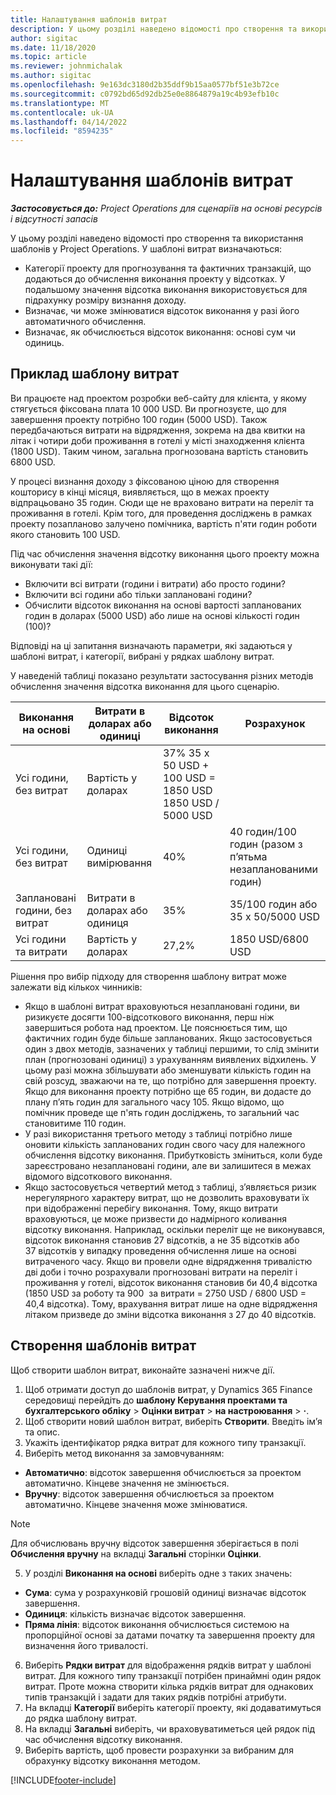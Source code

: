 ```yaml
---
title: Налаштування шаблонів витрат
description: У цьому розділі наведено відомості про створення та використання шаблонів у Project Operations.
author: sigitac
ms.date: 11/18/2020
ms.topic: article
ms.reviewer: johnmichalak
ms.author: sigitac
ms.openlocfilehash: 9e163dc3180d2b35ddf9b15aa0577bf51e3b72ce
ms.sourcegitcommit: c0792bd65d92db25e0e8864879a19c4b93efb10c
ms.translationtype: MT
ms.contentlocale: uk-UA
ms.lasthandoff: 04/14/2022
ms.locfileid: "8594235"
---
```

# <a name="set-up-cost-templates"></a>Налаштування шаблонів витрат

_**Застосовується до:** Project Operations для сценаріїв на основі ресурсів і відсутності запасів_


У цьому розділі наведено відомості про створення та використання шаблонів у Project Operations. У шаблоні витрат визначаються:

- Категорії проекту для прогнозування та фактичних транзакцій, що додаються до обчислення виконання проекту у відсотках. У подальшому значення відсотка виконання використовується для підрахунку розміру визнання доходу.
- Визначає, чи може змінюватися відсоток виконання у разі його автоматичного обчислення.
- Визначає, як обчислюється відсоток виконання: основі сум чи одиниць.

## <a name="cost-template-example"></a>Приклад шаблону витрат

Ви працюєте над проектом розробки веб-сайту для клієнта, у якому стягується фіксована плата 10 000 USD. Ви прогнозуєте, що для завершення проекту потрібно 100 годин (5000 USD). Також передбачаються витрати на відрядження, зокрема на два квитки на літак і чотири доби проживання в готелі у місті знаходження клієнта (1800 USD). Таким чином, загальна прогнозована вартість становить 6800 USD.

У процесі визнання доходу з фіксованою ціною для створення кошторису в кінці місяця, виявляється, що в межах проекту відпрацьовано 35 годин. Сюди ще не враховано витрати на переліт та проживання в готелі. Крім того, для проведення досліджень в рамках проекту позапланово залучено помічника, вартість п'яти годин роботи якого становить 100 USD.

Під час обчислення значення відсотку виконання цього проекту можна виконувати такі дії:

- Включити всі витрати (години і витрати) або просто години?
- Включити всі години або тільки заплановані години?
- Обчислити відсоток виконання на основі вартості запланованих годин в доларах (5000 USD) або лише на основі кількості годин (100)?

Відповіді на ці запитання визначають параметри, які задаються у шаблоні витрат, і категорії, вибрані у рядках шаблону витрат.

У наведеній таблиці показано результати застосування різних методів обчислення значення відсотка виконання для цього сценарію.

| Виконання на основі | Витрати в доларах або одиниці | Відсоток виконання | Розрахунок |
| --- | --- | --- | --- |
| Усі години, без витрат | Вартість у доларах | 37% 35 x 50 USD + 100 USD = 1850 USD 1850 USD / 5000 USD |
| Усі години, без витрат | Одиниці вимірювання | 40% | 40 годин/100 годин (разом з п’ятьма незапланованими годин) |
| Заплановані години, без витрат | Витрати в доларах або одиниця | 35% | 35/100 годин або 35 x 50/5000 USD |
| Усі години та витрати | Вартість у доларах | 27,2% | 1850 USD/6800 USD |

Рішення про вибір підходу для створення шаблону витрат може залежати від кількох чинників:

- Якщо в шаблоні витрат враховуються незаплановані години, ви ризикуєте досягти 100-відсоткового виконання, перш ніж завершиться робота над проектом. Це пояснюється тим, що фактичних годин буде більше запланованих. Якщо застосовується один з двох методів, зазначених у таблиці першими, то слід змінити план (прогнозовані одиниці) з урахуванням виявлених відхилень. У цьому разі можна збільшувати або зменшувати кількість годин на свій розсуд, зважаючи на те, що потрібно для завершення проекту. Якщо для виконання проекту потрібно ще 65 годин, ви додасте до плану п’ять годин для загального часу 105. Якщо відомо, що помічник проведе ще п'ять годин досліджень, то загальний час становитиме 110 годин.
- У разі використання третього методу з таблиці потрібно лише оновити кількість запланованих годин свого часу для належного обчислення відсотку виконання. Прибутковість зміниться, коли буде зареєстровано незаплановані години, але ви залишитеся в межах відомого відсоткового виконання.
- Якщо застосовується четвертий метод з таблиці, з’являється ризик нерегулярного характеру витрат, що не дозволить враховувати їх при відображенні перебігу виконання. Тому, якщо витрати враховуються, це може призвести до надмірного коливання відсотку виконання. Наприклад, оскільки переліт ще не виконувався, відсоток виконання становив 27 відсотків, а не 35 відсотків або 37 відсотків у випадку проведення обчислення лише на основі витраченого часу. Якщо ви провели одне відрядження тривалістю дві доби і точно розрахували прогнозовані витрати на переліт і проживання у готелі, відсоток виконання становив би 40,4 відсотка (1850 USD за роботу та 900  за витрати = 2750 USD / 6800 USD = 40,4 відсотка). Тому, врахування витрат лише на одне відрядження літаком призведе до зміни відсотка виконання з 27 до 40 відсотків.

## <a name="create-cost-templates"></a>Створення шаблонів витрат
Щоб створити шаблон витрат, виконайте зазначені нижче дії.

1. Щоб отримати доступ до шаблонів витрат, у Dynamics 365 Finance середовищі перейдіть до **шаблону Керування проектами та бухгалтерського обліку** > **Оцінки витрат** > **на настроювання** > **·**.
2. Щоб створити новий шаблон витрат, виберіть **Створити**. Введіть ім’я та опис.
3. Укажіть ідентифікатор рядка витрат для кожного типу транзакції.
4. Виберіть метод виконання за замовчуванням:

  - **Автоматично**: відсоток завершення обчислюється за проектом автоматично. Кінцеве значення не змінюється.
  - **Вручну**: відсоток завершення обчислюється за проектом автоматично. Кінцеве значення може змінюватися.

  > [!NOTE]
  > Для обчислювань вручну відсоток завершення зберігається в полі **Обчислення вручну** на вкладці **Загальні** сторінки **Оцінки**.

5. У розділі **Виконання на основі** виберіть одне з таких значень:

  - **Сума**: сума у розрахунковій грошовій одиниці визначає відсоток завершення.
  - **Одиниця**: кількість визначає відсоток завершення.
  - **Пряма лінія**: відсоток виконання обчислюється системою на пропорційної основі за датами початку та завершення проекту для визначення його тривалості.

6. Виберіть **Рядки витрат** для відображення рядків витрат у шаблоні витрат. Для кожного типу транзакції потрібен принаймні один рядок витрат. Проте можна створити кілька рядків витрат для однакових типів транзакцій і задати для таких рядків потрібні атрибути.
7. На вкладці **Категорії** виберіть категорії проекту, які додаватимуться до рядка шаблону витрат.
8. На вкладці **Загальні** виберіть, чи враховуватиметься цей рядок під час обчислення відсотку виконання.
9. Виберіть вартість, щоб провести розрахунки за вибраним для обрахунку відсотку виконання методом.


[!INCLUDE[footer-include](../includes/footer-banner.md)]